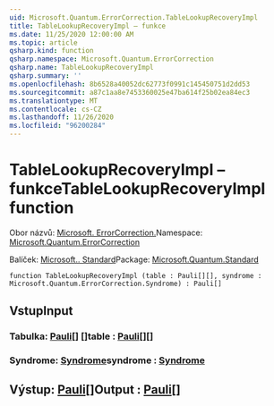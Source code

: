 ```yaml
---
uid: Microsoft.Quantum.ErrorCorrection.TableLookupRecoveryImpl
title: TableLookupRecoveryImpl – funkce
ms.date: 11/25/2020 12:00:00 AM
ms.topic: article
qsharp.kind: function
qsharp.namespace: Microsoft.Quantum.ErrorCorrection
qsharp.name: TableLookupRecoveryImpl
qsharp.summary: ''
ms.openlocfilehash: 8b6528a40052dc62773f0991c145450751d2dd53
ms.sourcegitcommit: a87c1aa8e7453360025e47ba614f25b02ea84ec3
ms.translationtype: MT
ms.contentlocale: cs-CZ
ms.lasthandoff: 11/26/2020
ms.locfileid: "96200284"
---
```

# <a name="tablelookuprecoveryimpl-function"></a><span data-ttu-id="7a83e-102">TableLookupRecoveryImpl – funkce</span><span class="sxs-lookup"><span data-stu-id="7a83e-102">TableLookupRecoveryImpl function</span></span>

<span data-ttu-id="7a83e-103">Obor názvů: [Microsoft. ErrorCorrection.](xref:Microsoft.Quantum.ErrorCorrection)</span><span class="sxs-lookup"><span data-stu-id="7a83e-103">Namespace: [Microsoft.Quantum.ErrorCorrection](xref:Microsoft.Quantum.ErrorCorrection)</span></span>

<span data-ttu-id="7a83e-104">Balíček: [Microsoft.. Standard](https://nuget.org/packages/Microsoft.Quantum.Standard)</span><span class="sxs-lookup"><span data-stu-id="7a83e-104">Package: [Microsoft.Quantum.Standard](https://nuget.org/packages/Microsoft.Quantum.Standard)</span></span>




```qsharp
function TableLookupRecoveryImpl (table : Pauli[][], syndrome : Microsoft.Quantum.ErrorCorrection.Syndrome) : Pauli[]
```


## <a name="input"></a><span data-ttu-id="7a83e-105">Vstup</span><span class="sxs-lookup"><span data-stu-id="7a83e-105">Input</span></span>

### <a name="table--pauli"></a><span data-ttu-id="7a83e-106">Tabulka: [Pauli](xref:microsoft.quantum.lang-ref.pauli)[] []</span><span class="sxs-lookup"><span data-stu-id="7a83e-106">table : [Pauli](xref:microsoft.quantum.lang-ref.pauli)[][]</span></span>




### <a name="syndrome--syndrome"></a><span data-ttu-id="7a83e-107">Syndrome: [Syndrome](xref:Microsoft.Quantum.ErrorCorrection.Syndrome)</span><span class="sxs-lookup"><span data-stu-id="7a83e-107">syndrome : [Syndrome](xref:Microsoft.Quantum.ErrorCorrection.Syndrome)</span></span>





## <a name="output--pauli"></a><span data-ttu-id="7a83e-108">Výstup: [Pauli](xref:microsoft.quantum.lang-ref.pauli)[]</span><span class="sxs-lookup"><span data-stu-id="7a83e-108">Output : [Pauli](xref:microsoft.quantum.lang-ref.pauli)[]</span></span>

